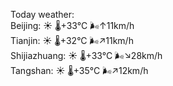 Today weather:  
Beijing: ☀️   🌡️+33°C 🌬️↑11km/h  
Tianjin: ☀️   🌡️+32°C 🌬️↗11km/h  
Shijiazhuang: ☀️   🌡️+33°C 🌬️↘28km/h  
Tangshan: ☀️   🌡️+35°C 🌬️↗12km/h  
